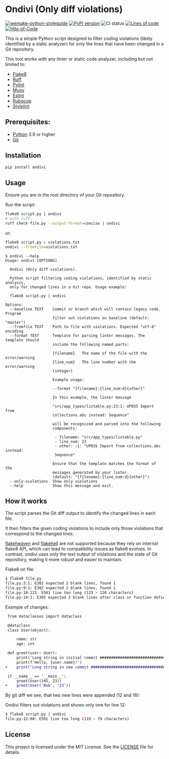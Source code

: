 # Ondivi (Only diff violations)

[![wemake-python-styleguide](https://img.shields.io/badge/style-wemake-000000.svg)](https://github.com/wemake-services/wemake-python-styleguide)
[![PyPI version](https://badge.fury.io/py/ondivi.svg)](https://badge.fury.io/py/ondivi)
![CI status](https://github.com/blablatdinov/ondivi/actions/workflows/pr-check.yml/badge.svg?branch=master)
[![Lines of code](https://tokei.rs/b1/github/blablatdinov/ondivi)](https://github.com/XAMPPRocky/tokei_rs)
[![Hits-of-Code](https://hitsofcode.com/github/blablatdinov/ondivi)](https://hitsofcode.com/github/blablatdinov/quranbot-aiogram/view)

This is a simple Python script designed to filter coding violations (likely identified by a static analyzer) for only the lines that have been changed in a Git repository.

This tool works with any linter or static code analyzer, including but not limited to:

- [Flake8](https://github.com/PyCQA/flake8)
- [Ruff](https://github.com/astral-sh/ruff)
- [Pylint](https://github.com/pylint-dev/pylint)
- [Mypy](https://github.com/python/mypy)
- [Eslint](https://github.com/eslint/eslint)
- [Rubocop](https://github.com/rubocop/rubocop)
- [Stylelint](https://github.com/stylelint/stylelint)

## Prerequisites:

- [Python](https://python.org) 3.9 or higher
- [Git](https://git-scm.com/)

## Installation

```bash
pip install ondivi
```

## Usage

Ensure you are in the root directory of your Git repository.

Run the script:

```bash
flake8 script.py | ondivi
# with ruff:
ruff check file.py --output-format=concise | ondivi
```

or:

```bash
flake8 script.py > violations.txt
ondivi --fromfile=violations.txt
```

```
$ ondivi --help
Usage: ondivi [OPTIONS]

  Ondivi (Only diff violations).

  Python script filtering coding violations, identified by static analysis,
  only for changed lines in a Git repo. Usage example:

  flake8 script.py | ondivi

Options:
  --baseline TEXT    Commit or branch which will contain legacy code. Program
                     filter out violations on baseline (default: "master")
  --fromfile TEXT    Path to file with violations. Expected "utf-8" encoding
  --format TEXT      Template for parsing linter messages. The template should
                     include the following named parts:

                     {filename}   The name of the file with the error/warning
                     {line_num}   The line number with the error/warning
                     (integer)

                     Example usage:

                     --format "{filename}:{line_num:d}{other}"

                     In this example, the linter message

                     "src/app_types/listable.py:23:1: UP035 Import from
                     collections.abc instead: Sequence"

                     will be recognized and parsed into the following
                     components:

                      - filename: "src/app_types/listable.py"
                      - line_num: 23
                      - other: :1: "UP035 Import from collections.abc instead:
                      Sequence"

                     Ensure that the template matches the format of the
                     messages generated by your linter.
                     (default: "{filename}:{line_num:d}{other}")
  --only-violations  Show only violations
  --help             Show this message and exit.
```

## How it works

The script parses the Git diff output to identify the changed lines in each file.

It then filters the given coding violations to include only those violations that correspond to the changed lines.

[flakeheaven](https://github.com/flakeheaven/flakeheaven) and [flakehell](https://github.com/flakehell/flakehell)
are not supported because they rely on internal flake8 API, which can lead to compatibility issues as flake8
evolves. In contrast, ondivi uses only the text output of violations and the state of Git repository, making
it more robust and easier to maintain.

Flake8 on file:

```bash
$ flake8 file.py
file.py:3:1: E302 expected 2 blank lines, found 1
file.py:9:1: E302 expected 2 blank lines, found 1
file.py:10:121: E501 line too long (123 > 120 characters)
file.py:14:1: E305 expected 2 blank lines after class or function definition, found 1
```

Example of changes:

```diff
 from dataclasses import dataclass

 @dataclass
 class User(object):

     name: str
     age: int

 def greet(user: User):
     print('Long string in initial commit ################################################################################')
     print(f'Hello, {user.name}!')
+    print('Long string in new commit ################################################################################')

 if __name__ == '__main__':
     greet(User(345, 23))
+    greet(User('Bob', '23'))
```

By git diff we see, that two new lines were appended (12 and 16):

Ondivi filters out violations and shows only one for line 12:

```bash
$ flake8 script.py | ondivi
file.py:12:80: E501 line too long (119 > 79 characters)
```

## License

This project is licensed under the MIT License. See the [LICENSE](./LICENSE) file for details.
